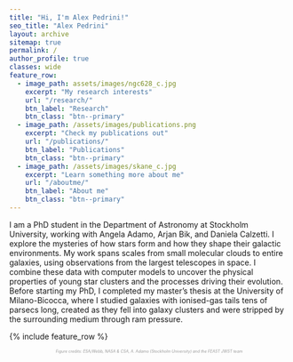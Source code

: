 ```yaml
---
title: "Hi, I'm Alex Pedrini!"
seo_title: "Alex Pedrini" 
layout: archive
sitemap: true
permalink: /
author_profile: true
classes: wide
feature_row:
  - image_path: assets/images/ngc628_c.jpg
    excerpt: "My research interests"
    url: "/research/"
    btn_label: "Research"
    btn_class: "btn--primary"
  - image_path: /assets/images/publications.png
    excerpt: "Check my publications out"
    url: "/publications/"
    btn_label: "Publications"
    btn_class: "btn--primary"
  - image_path: /assets/images/skane_c.jpg
    excerpt: "Learn something more about me"
    url: "/aboutme/"
    btn_label: "About me"
    btn_class: "btn--primary"
---
```


I am a PhD student in the Department of Astronomy at Stockholm University, working with Angela Adamo, Arjan Bik, and Daniela Calzetti.
I explore the mysteries of how stars form and how they shape their galactic environments.
My work spans scales from small molecular clouds to entire galaxies, using observations from the largest telescopes in space.
I combine these data with computer models to uncover the physical properties of young star clusters and the processes driving their evolution. Before starting my PhD, I completed my master’s thesis at the University of Milano-Bicocca, where I studied galaxies with ionised-gas tails tens of parsecs long, created as they fell into galaxy clusters and were stripped by the surrounding medium through ram pressure.


{% include feature_row %}


<p style="font-size:0.5em; text-align:center; margin-top:0.5em; color:#999; font-style:italic;">
Figure credits: ESA/Webb, NASA & CSA, A. Adamo (Stockholm University) and the FEAST JWST team
</p>
